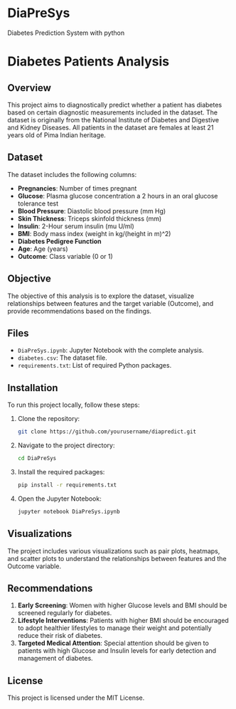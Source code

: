 # DiaPreSys
Diabetes Prediction System with python

# Diabetes Patients Analysis

## Overview
This project aims to diagnostically predict whether a patient has diabetes based on certain diagnostic measurements included in the dataset. The dataset is originally from the National Institute of Diabetes and Digestive and Kidney Diseases. All patients in the dataset are females at least 21 years old of Pima Indian heritage.

## Dataset
The dataset includes the following columns:
- **Pregnancies**: Number of times pregnant
- **Glucose**: Plasma glucose concentration a 2 hours in an oral glucose tolerance test
- **Blood Pressure**: Diastolic blood pressure (mm Hg)
- **Skin Thickness**: Triceps skinfold thickness (mm)
- **Insulin**: 2-Hour serum insulin (mu U/ml)
- **BMI**: Body mass index (weight in kg/(height in m)^2)
- **Diabetes Pedigree Function**
- **Age**: Age (years)
- **Outcome**: Class variable (0 or 1)

## Objective
The objective of this analysis is to explore the dataset, visualize relationships between features and the target variable (Outcome), and provide recommendations based on the findings.

## Files
- `DiaPreSys.ipynb`: Jupyter Notebook with the complete analysis.
- `diabetes.csv`: The dataset file.
- `requirements.txt`: List of required Python packages.

## Installation
To run this project locally, follow these steps:

1. Clone the repository:
    ```bash
    git clone https://github.com/yourusername/diapredict.git
    ```

2. Navigate to the project directory:
    ```bash
    cd DiaPreSys
    ```

3. Install the required packages:
    ```bash
    pip install -r requirements.txt
    ```

4. Open the Jupyter Notebook:
    ```bash
    jupyter notebook DiaPreSys.ipynb
    ```

## Visualizations
The project includes various visualizations such as pair plots, heatmaps, and scatter plots to understand the relationships between features and the Outcome variable.

## Recommendations
1. **Early Screening**: Women with higher Glucose levels and BMI should be screened regularly for diabetes.
2. **Lifestyle Interventions**: Patients with higher BMI should be encouraged to adopt healthier lifestyles to manage their weight and potentially reduce their risk of diabetes.
3. **Targeted Medical Attention**: Special attention should be given to patients with high Glucose and Insulin levels for early detection and management of diabetes.

## License
This project is licensed under the MIT License.
